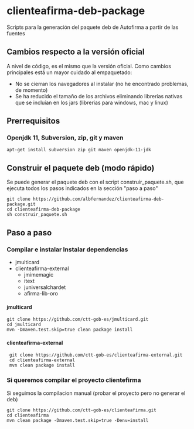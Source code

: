 # clienteafirma-deb-package

Scripts para la generación del paquete deb de Autofirma a partir de las fuentes

## Cambios respecto a la versión oficial
A nivel de código, es el mismo que la versión oficial. Como cambios principales está un mayor cuidado al empaquetado:
 * No se cierran los navegadores al instalar (no he encontrado problemas, de momento)
 * Se ha reducido el tamaño de los archivos eliminando librerias nativas que se incluían en los jars (librerias para windows, mac y linux)

## Prerrequisitos


### Openjdk 11, Subversion, zip, git y maven

	apt-get install subversion zip git maven openjdk-11-jdk



## Construir el paquete deb (modo rápido)
Se puede generar el paquete deb con el script construir_paquete.sh, que ejecuta todos los pasos indicados en la sección "paso a paso"

	git clone https://github.com/albfernandez/clienteafirma-deb-package.git
	cd clienteafirma-deb-package
	sh construir_paquete.sh
	
## Paso a paso

### Compilar e instalar Instalar dependencias
 * jmulticard
 * clienteafirma-external
   * jmimemagic
   * itext
   * juniversalchardet
   * afirma-lib-oro

#### jmulticard

    git clone https://github.com/ctt-gob-es/jmulticard.git
    cd jmulticard
    mvn -Dmaven.test.skip=true clean package install
    
#### clienteafirma-external

     git clone https://github.com/ctt-gob-es/clienteafirma-external.git
     cd clienteafirma-external
     mvn clean package install
     


### Si queremos compilar el proyecto clientefirma
Si seguimos la compilacion manual (probar el proyecto pero no generar el deb)

	git clone https://github.com/ctt-gob-es/clienteafirma.git
	cd clienteafirma
	mvn clean package -Dmaven.test.skip=true -Denv=install



    
	
